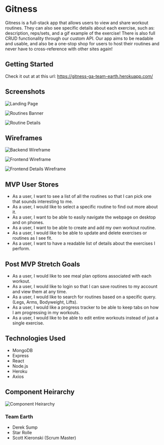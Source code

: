 # Gitness
Gitness is a full-stack app that allows users to view and share workout routines. They can also see specific details about each exercise, such as: description, reps/sets, and a gif example of the exercise! There is also full CRUD functionality through our custom API. Our app aims to be readable and usable, and also be a one-stop shop for users to host their routines and never have to cross-reference with other sites again!

## Getting Started
Check it out at at this url: https://gitness-ga-team-earth.herokuapp.com/

## Screenshots
![Landing Page](/images/LandingPage.png)

![Routines Banner](/images/RoutinesBanner.png)

![Routine Details](/images/RoutineDetails.png)

## Wireframes
![Backend Wireframe](/images/GitnessBE.png)

![Frontend Wireframe](/images/GitnessFE.png)

![Frontend Details Wireframe](/images/GitnessDetails.png)

## MVP User Stores

* As a user, I want to see a list of all the routines so that I can pick one that sounds interesting to me.
* As a user, I would like to select a specific routine to find out more about it.
* As a user, I want to be able to easily navigate the webpage on desktop and on phones.
* As a user, I want to be able to create and add my own workout routine.
* As a user, I would like to be able to update and delete exercises or routines as I see fit.
* As a user, I want to have a readable list of details about the exercises I perform.

## Post MVP Stretch Goals
* As a user, I would like to see meal plan options associated with each workout.
* As a user, I would like to login so that I can save routines to my account and view them at any time.
* As a user, I would like to search for routines based on a specific query. (Legs, Arms, Bodyweight, Lifts).
* As a user, I would like a progress tracker to be able to keep tabs on how I am progressing in my workouts.
* As a user, I would like to be able to edit entire workouts instead of just a single exercise.

## Technologies Used
* MongoDB
* Express
* React
* Node.js
* Heroku
* Axios

## Component Heirarchy
![Component Heirarchy](/images/ComponentHeirarchy.png)

### Team Earth
* Derek Sump
* Star Rolle
* Scott Kieronski (Scrum Master)